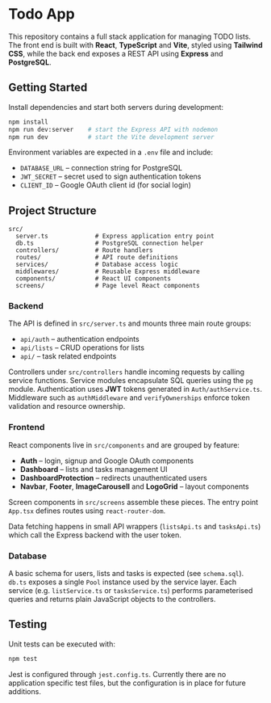 # Todo App

This repository contains a full stack application for managing TODO lists. The front end is built with **React**, **TypeScript** and **Vite**, styled using **Tailwind CSS**, while the back end exposes a REST API using **Express** and **PostgreSQL**.

## Getting Started

Install dependencies and start both servers during development:

```bash
npm install
npm run dev:server    # start the Express API with nodemon
npm run dev           # start the Vite development server
```

Environment variables are expected in a `.env` file and include:

- `DATABASE_URL` – connection string for PostgreSQL
- `JWT_SECRET` – secret used to sign authentication tokens
- `CLIENT_ID` – Google OAuth client id (for social login)

## Project Structure

```
src/
  server.ts             # Express application entry point
  db.ts                 # PostgreSQL connection helper
  controllers/          # Route handlers
  routes/               # API route definitions
  services/             # Database access logic
  middlewares/          # Reusable Express middleware
  components/           # React UI components
  screens/              # Page level React components
```

### Backend

The API is defined in `src/server.ts` and mounts three main route groups:

- `api/auth` – authentication endpoints
- `api/lists` – CRUD operations for lists
- `api/` – task related endpoints

Controllers under `src/controllers` handle incoming requests by calling service functions. Service modules encapsulate SQL queries using the `pg` module. Authentication uses **JWT** tokens generated in `Auth/authService.ts`. Middleware such as `authMiddleware` and `verifyOwnerships` enforce token validation and resource ownership.

### Frontend

React components live in `src/components` and are grouped by feature:

- **Auth** – login, signup and Google OAuth components
- **Dashboard** – lists and tasks management UI
- **DashboardProtection** – redirects unauthenticated users
- **Navbar**, **Footer**, **ImageCarousell** and **LogoGrid** – layout components

Screen components in `src/screens` assemble these pieces. The entry point `App.tsx` defines routes using `react-router-dom`.

Data fetching happens in small API wrappers (`listsApi.ts` and `tasksApi.ts`) which call the Express backend with the user token.

### Database

A basic schema for users, lists and tasks is expected (see `schema.sql`). `db.ts` exposes a single `Pool` instance used by the service layer. Each service (e.g. `listService.ts` or `tasksService.ts`) performs parameterised queries and returns plain JavaScript objects to the controllers.

## Testing

Unit tests can be executed with:

```bash
npm test
```

Jest is configured through `jest.config.ts`. Currently there are no application specific test files, but the configuration is in place for future additions.


